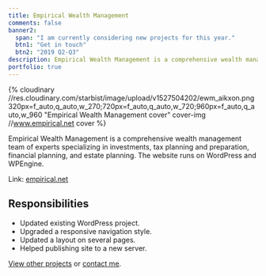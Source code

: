 ```yaml
---
title: Empirical Wealth Management
comments: false
banner2:
  span: "I am currently considering new projects for this year."
  btn1: "Get in touch"
  btn2: "2019 Q2-Q3"
description: Empirical Wealth Management is a comprehensive wealth management team of experts specializing in investments, tax planning and preparation, financial planning, and estate planning. The website runs on WordPress and WPEngine.
portfolio: true
---
```


{% cloudinary //res.cloudinary.com/starbist/image/upload/v1527504202/ewm_aikxon.png 320px=f_auto,q_auto,w_270;720px=f_auto,q_auto,w_720;960px=f_auto,q_auto,w_960 "Empirical Wealth Management cover" cover-img //www.empirical.net cover %}

Empirical Wealth Management is a comprehensive wealth management team of experts specializing in investments, tax planning and preparation, financial planning, and estate planning. The website runs on WordPress and WPEngine.

Link: [empirical.net](//www.empirical.net/)

## Responsibilities

- Updated existing WordPress project.
- Upgraded a responsive navigation style.
- Updated a layout on several pages.
- Helped publishing site to a new server.

[View other projects](/portfolio/) or [contact me](/about-me/).

